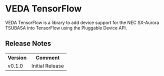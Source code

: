 # VEDA TensorFlow

VEDA TensorFlow is a library to add device support for the NEC SX-Aurora TSUBASA into TensorFlow using the Pluggable Device API.

## Release Notes
<table>
<tr><th>Version</th><th>Comment</th></tr>

<tr><td>v0.1.0</td><td>
Initial Release
</td></tr>

</table>
